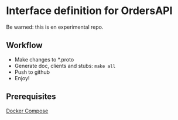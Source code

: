 # Interface definition for OrdersAPI

Be warned: this is en experimental repo.

## Workflow

* Make changes to *.proto
* Generate doc, clients and stubs: `make all`
* Push to github
* Enjoy!
 
## Prerequisites

[Docker Compose](https://docs.docker.com/compose/install/)
